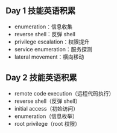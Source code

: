 ## Day 1 技能英语积累

- enumeration：信息收集
- reverse shell：反弹 shell
- privilege escalation：权限提升
- service enumeration：服务探测
- lateral movement：横向移动


## Day 2 技能英语积累

- remote code execution（远程代码执行）
- reverse shell（反弹 shell）
- initial access（初始访问）
- enumeration（信息枚举）
- root privilege（root 权限）

